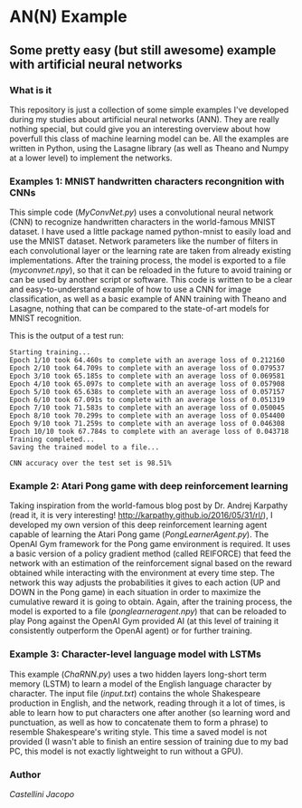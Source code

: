 # AN(N) Example

## Some pretty easy (but still awesome) example with artificial neural networks

### What is it
This repository is just a collection of some simple examples I've developed during my studies about artificial neural networks (ANN). They are really nothing special, but could give you an interesting overview about how poverfull this class of machine learning model can be. All the examples are written in Python, using the Lasagne library (as well as Theano and Numpy at a lower level) to implement the networks.

### Examples 1: MNIST handwritten characters recongnition with CNNs
This simple code (*MyConvNet.py*) uses a convolutional neural network (CNN) to recognize handwritten characters in the world-famous MNIST dataset. I have used a little package named python-mnist to easily load and use the MNIST dataset. Network parameters like the number of filters in each convolutional layer or the learning rate are taken from already existing implementations. After the training process, the model is exported to a file (*myconvnet.npy*), so that it can be reloaded in the future to avoid training or can be used by another script or software. This code is written to be a clear and easy-to-understand example of how to use a CNN for image classification, as well as a basic example of ANN training with Theano and Lasagne, nothing that can be compared to the state-of-art models for MNIST recognition.

This is the output of a test run:

```
Starting training...
Epoch 1/10 took 64.460s to complete with an average loss of 0.212160
Epoch 2/10 took 64.709s to complete with an average loss of 0.079537
Epoch 3/10 took 65.185s to complete with an average loss of 0.069581
Epoch 4/10 took 65.097s to complete with an average loss of 0.057908
Epoch 5/10 took 65.638s to complete with an average loss of 0.057157
Epoch 6/10 took 67.091s to complete with an average loss of 0.051319
Epoch 7/10 took 71.583s to complete with an average loss of 0.050045
Epoch 8/10 took 70.299s to complete with an average loss of 0.054400
Epoch 9/10 took 71.259s to complete with an average loss of 0.046308
Epoch 10/10 took 67.784s to complete with an average loss of 0.043718
Training completed...
Saving the trained model to a file...

CNN accuracy over the test set is 98.51%
```

### Example 2: Atari Pong game with deep reinforcement learning
Taking inspiration from the world-famous blog post by Dr. Andrej Karpathy (read it, it is very interesting! http://karpathy.github.io/2016/05/31/rl/), I developed my own version of this deep reinforcement learning agent capable of learning the Atari Pong game (*PongLearnerAgent.py*). The OpenAI Gym framework for the Pong game environment is required. It uses a basic version of a policy gradient method (called REIFORCE) that feed the network with an estimation of the reinforcement signal based on the reward obtained while interacting with the environment at every time step. The network this way adjusts the probabilities it gives to each action (UP and DOWN in the Pong game) in each situation in order to maximize the cumulative reward it is going to obtain. Again, after the training process, the model is exported to a file (*ponglearneragent.npy*) that can be reloaded to play Pong against the OpenAI Gym provided AI (at this level of training it consistently outperform the OpenAI agent) or for further training.

### Example 3: Character-level language model with LSTMs
This example (*ChaRNN.py*) uses a two hidden layers long-short term memory (LSTM) to learn a model of the English language character by character. The input file (*input.txt*) contains the whole Shakespeare production in English, and the network, reading through it a lot of times, is able to learn how to put characters one after another (so learning word and punctuation, as well as how to concatenate them to form a phrase) to resemble Shakespeare's writing style. This time a saved model is not provided (I wasn't able to finish an entire session of training due to my bad PC, this model is not exactly lightweight to run without a GPU).

### Author
*Castellini Jacopo*

